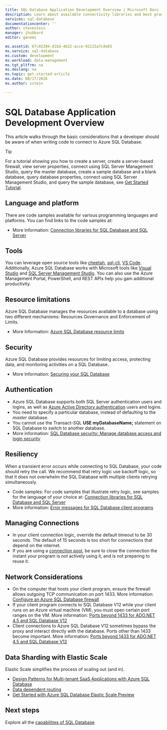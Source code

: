 ```yaml
---
title: SQL Database Application Development Overview | Microsoft Docs
description: Learn about available connectivity libraries and best practices for applications connecting to SQL Database.
services: sql-database
documentationcenter: ''
author: stevestein
manager: jhubbard
editor: genemi

ms.assetid: 67c02204-d1bd-4622-acce-92115a7cde03
ms.service: sql-database
ms.custom: development
ms.workload: data-management
ms.tgt_pltfrm: na
ms.devlang: na
ms.topic: get-started-article
ms.date: 08/17/2016
ms.author: sstein

---
```

# SQL Database Application Development Overview
This article walks through the basic considerations that a developer should be aware of when writing code to connect to Azure SQL Database.

> [!TIP]
> For a tutorial showing you how to create a server, create a server-based firewall, view server properties, connect using SQL Server Management Studio, query the master database, create a sample database and a blank database, query database properties, connect using SQL Server Management Studio, and query the sample database, see [Get Started Tutorial](sql-database-get-started.md).
>

## Language and platform
There are code samples available for various programming languages and platforms. You can find links to the code samples at: 

* More Information: [Connection libraries for SQL Database and SQL Server](sql-database-libraries.md)

## Tools 
You can leverage open source tools like [cheetah](https://github.com/wunderlist/cheetah), [sql-cli](https://www.npmjs.com/package/sql-cli), [VS Code](https://code.visualstudio.com/). Additionally, Azure SQL Database works with Microsoft tools like [Visual Studio](https://www.visualstudio.com/visual-studio-homepage-vs.aspx) and  [SQL Server Management Studio](https://msdn.microsoft.com/library/ms174173.aspx).  You can also use the Azure Management Portal, PowerShell, and REST APIs help you gain additional productivity.

## Resource limitations
Azure SQL Database manages the resources available to a database using two different mechanisms: Resources Governance and Enforcement of Limits.

* More Information: [Azure SQL Database resource limits](sql-database-resource-limits.md)

## Security
Azure SQL Database provides resources for limiting access, protecting data, and monitoring activities on a SQL Database.

* More Information: [Securing your SQL Database](sql-database-security-overview.md)

## Authentication
* Azure SQL Database supports both SQL Server authentication users and logins, as well as [Azure Active Directory authentication](sql-database-aad-authentication.md) users and logins.
* You need to specify a particular database, instead of defaulting to the *master* database.
* You cannot use the Transact-SQL **USE myDatabaseName;** statement on SQL Database to switch to another database.
* More information: [SQL Database security: Manage database access and login security](sql-database-manage-logins.md)

## Resiliency
When a transient error occurs while connecting to SQL Database, your code should retry the call.  We recommend that retry logic use backoff logic, so that it does not overwhelm the SQL Database with multiple clients retrying simultaneously.

* Code samples:  For code samples that illustrate retry logic, see samples for the language of your choice at: [Connection libraries for SQL Database and SQL Server](sql-database-libraries.md)
* More information: [Error messages for SQL Database client programs](sql-database-develop-error-messages.md)

## Managing Connections
* In your client connection logic, override the default timeout to be 30 seconds.  The default of 15 seconds is too short for connections that depend on the internet.
* If you are using a [connection pool](http://msdn.microsoft.com/library/8xx3tyca.aspx), be sure to close the connection the instant your program is not actively using it, and is not preparing to reuse it.

## Network Considerations
* On the computer that hosts your client program, ensure the firewall allows outgoing TCP communication on port 1433.  More information: [Configure an Azure SQL Database firewall](sql-database-configure-firewall-settings.md)
* If your client program connects to SQL Database V12 while your client runs on an Azure virtual machine (VM), you must open certain port ranges on the VM. More information: [Ports beyond 1433 for ADO.NET 4.5 and SQL Database V12](sql-database-develop-direct-route-ports-adonet-v12.md)
* Client connections to Azure SQL Database V12 sometimes bypass the proxy and interact directly with the database. Ports other than 1433 become important. More information:  [Ports beyond 1433 for ADO.NET 4.5 and SQL Database V12](sql-database-develop-direct-route-ports-adonet-v12.md)

## Data Sharding with Elastic Scale
Elastic Scale simplifies the process of scaling out (and in). 

* [Design Patterns for Multi-tenant SaaS Applications with Azure SQL Database](sql-database-design-patterns-multi-tenancy-saas-applications.md)
* [Data dependent routing](sql-database-elastic-scale-data-dependent-routing.md)
* [Get Started with Azure SQL Database Elastic Scale Preview](sql-database-elastic-scale-get-started.md)

## Next steps
Explore all the [capabilities of SQL Database](sql-database-technical-overview.md)
